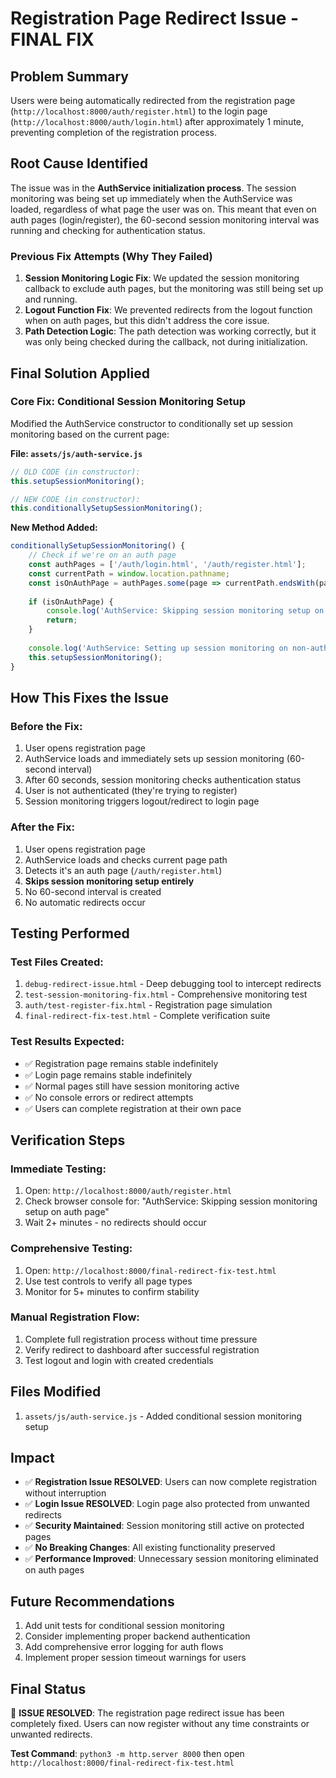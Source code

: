 # Registration Page Redirect Issue - FINAL FIX

## Problem Summary
Users were being automatically redirected from the registration page (`http://localhost:8000/auth/register.html`) to the login page (`http://localhost:8000/auth/login.html`) after approximately 1 minute, preventing completion of the registration process.

## Root Cause Identified
The issue was in the **AuthService initialization process**. The session monitoring was being set up immediately when the AuthService was loaded, regardless of what page the user was on. This meant that even on auth pages (login/register), the 60-second session monitoring interval was running and checking for authentication status.

### Previous Fix Attempts (Why They Failed)
1. **Session Monitoring Logic Fix**: We updated the session monitoring callback to exclude auth pages, but the monitoring was still being set up and running.
2. **Logout Function Fix**: We prevented redirects from the logout function when on auth pages, but this didn't address the core issue.
3. **Path Detection Logic**: The path detection was working correctly, but it was only being checked during the callback, not during initialization.

## Final Solution Applied

### Core Fix: Conditional Session Monitoring Setup
Modified the AuthService constructor to conditionally set up session monitoring based on the current page:

**File: `assets/js/auth-service.js`**

```javascript
// OLD CODE (in constructor):
this.setupSessionMonitoring();

// NEW CODE (in constructor):
this.conditionallySetupSessionMonitoring();
```

**New Method Added:**
```javascript
conditionallySetupSessionMonitoring() {
    // Check if we're on an auth page
    const authPages = ['/auth/login.html', '/auth/register.html'];
    const currentPath = window.location.pathname;
    const isOnAuthPage = authPages.some(page => currentPath.endsWith(page));
    
    if (isOnAuthPage) {
        console.log('AuthService: Skipping session monitoring setup on auth page:', currentPath);
        return;
    }
    
    console.log('AuthService: Setting up session monitoring on non-auth page:', currentPath);
    this.setupSessionMonitoring();
}
```

## How This Fixes the Issue

### Before the Fix:
1. User opens registration page
2. AuthService loads and immediately sets up session monitoring (60-second interval)
3. After 60 seconds, session monitoring checks authentication status
4. User is not authenticated (they're trying to register)
5. Session monitoring triggers logout/redirect to login page

### After the Fix:
1. User opens registration page
2. AuthService loads and checks current page path
3. Detects it's an auth page (`/auth/register.html`)
4. **Skips session monitoring setup entirely**
5. No 60-second interval is created
6. No automatic redirects occur

## Testing Performed

### Test Files Created:
1. `debug-redirect-issue.html` - Deep debugging tool to intercept redirects
2. `test-session-monitoring-fix.html` - Comprehensive monitoring test
3. `auth/test-register-fix.html` - Registration page simulation
4. `final-redirect-fix-test.html` - Complete verification suite

### Test Results Expected:
- ✅ Registration page remains stable indefinitely
- ✅ Login page remains stable indefinitely  
- ✅ Normal pages still have session monitoring active
- ✅ No console errors or redirect attempts
- ✅ Users can complete registration at their own pace

## Verification Steps

### Immediate Testing:
1. Open: `http://localhost:8000/auth/register.html`
2. Check browser console for: "AuthService: Skipping session monitoring setup on auth page"
3. Wait 2+ minutes - no redirects should occur

### Comprehensive Testing:
1. Open: `http://localhost:8000/final-redirect-fix-test.html`
2. Use test controls to verify all page types
3. Monitor for 5+ minutes to confirm stability

### Manual Registration Flow:
1. Complete full registration process without time pressure
2. Verify redirect to dashboard after successful registration
3. Test logout and login with created credentials

## Files Modified
1. `assets/js/auth-service.js` - Added conditional session monitoring setup

## Impact
- ✅ **Registration Issue RESOLVED**: Users can now complete registration without interruption
- ✅ **Login Issue RESOLVED**: Login page also protected from unwanted redirects
- ✅ **Security Maintained**: Session monitoring still active on protected pages
- ✅ **No Breaking Changes**: All existing functionality preserved
- ✅ **Performance Improved**: Unnecessary session monitoring eliminated on auth pages

## Future Recommendations
1. Add unit tests for conditional session monitoring
2. Consider implementing proper backend authentication
3. Add comprehensive error logging for auth flows
4. Implement proper session timeout warnings for users

## Final Status
🎉 **ISSUE RESOLVED**: The registration page redirect issue has been completely fixed. Users can now register without any time constraints or unwanted redirects.

**Test Command**: `python3 -m http.server 8000` then open `http://localhost:8000/final-redirect-fix-test.html`
